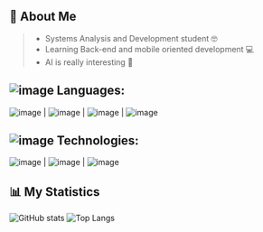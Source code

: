 ## 🔎 About Me
 > - Systems Analysis and Development student 🤓
 > - Learning Back-end and mobile oriented development 💻
 > - AI is really interesting 💎
 
## ![image](https://user-images.githubusercontent.com/123518676/221358539-ec3b0c12-f96c-4a81-9693-7fa648e59076.png) Languages:
![image](https://user-images.githubusercontent.com/123518676/221356841-073415a5-2f5c-40aa-ad9e-537cedc9d19e.png) | ![image](https://user-images.githubusercontent.com/123518676/221358106-e7f6c84d-31db-49f1-8ccd-9f214fab0fda.png) | ![image](https://user-images.githubusercontent.com/123518676/221358132-05d2331a-12c7-47e7-bc75-ddf81df4ef75.png) | ![image](https://user-images.githubusercontent.com/123518676/221358144-ba117426-0288-4f0d-ba06-f5419e67c42c.png)

## ![image](https://user-images.githubusercontent.com/123518676/221358485-6220a09e-6c2e-41c6-9409-d3cc55de7d80.png) Technologies:
![image](https://user-images.githubusercontent.com/123518676/221358232-0183f0fb-af23-45c6-a8f3-73828f1ad154.png) | ![image](https://user-images.githubusercontent.com/123518676/221358847-01f6ec0d-61f2-4680-a9d5-ba8b51611b51.png) | ![image](https://user-images.githubusercontent.com/123518676/223762176-8a895c71-a476-45bc-a0bf-7f978fb2e0b9.png)


## 📊 My Statistics
![GitHub stats](https://github-readme-stats.vercel.app/api?username=NekoYasha7&show_icons=true&theme=tokyoday)
![Top Langs](https://github-readme-stats.vercel.app/api/top-langs/?username=NekoYasha7&theme=tokyoday)








